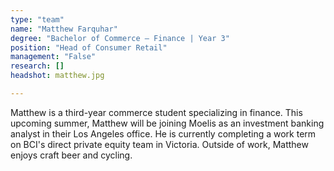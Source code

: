 ```yaml
---
type: "team"
name: "Matthew Farquhar"
degree: "Bachelor of Commerce – Finance | Year 3"
position: "Head of Consumer Retail"
management: "False"
research: []
headshot: matthew.jpg

---
```


Matthew is a third-year commerce student specializing in finance. This upcoming summer, Matthew will be joining Moelis as an investment banking analyst in their Los Angeles office. He is currently completing a work term on BCI's direct private equity team in Victoria. Outside of work, Matthew enjoys craft beer and cycling.
